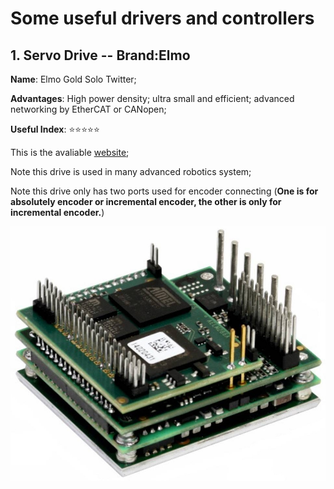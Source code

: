 # Some useful drivers and controllers

## 1. Servo Drive -- Brand:Elmo 

**Name**: Elmo Gold Solo Twitter; 

**Advantages**: High power density; ultra small and efficient;  advanced networking by EtherCAT or CANopen;

**Useful Index**: :star::star::star::star::star:

This is the avaliable [website](http://www.elmomc.com/products/gold-twitter-servo-drive.htm "Elmo servo drive"); 

Note this drive is used in many advanced robotics system;

Note this drive only has two ports used for encoder connecting (**One is for absolutely encoder or incremental encoder, the other is only for incremental encoder.**)

![Alt text](https://raw.githubusercontent.com/markwu9494/WhatIHaveLearnedToday/master/Figure/G-TWIxx-xxxEE.jpg)
